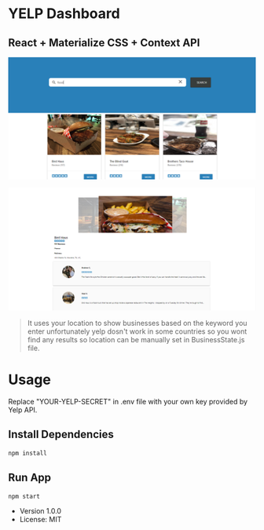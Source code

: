 # YELP Dashboard

## React + Materialize CSS + Context API

![Yelp Search](yelpsearch.png)

![Business](business.png)

>It uses your location to show businesses based on the keyword you enter unfortunately yelp dosn't work in some countries so you wont find any results so location can be manually set in BusinessState.js file.

# Usage

Replace "YOUR-YELP-SECRET" in .env file with your own key provided by Yelp API.

## Install Dependencies
```
npm install
```

## Run App
```
npm start
```

- Version 1.0.0
- License: MIT
